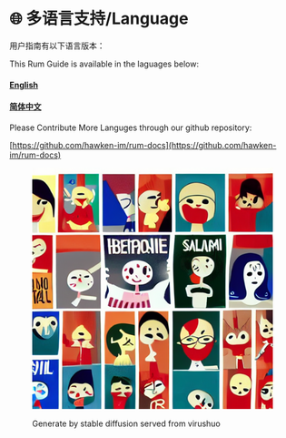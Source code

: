 # 🌐 多语言支持/Language

用户指南有以下语言版本：

This Rum Guide is available in the laguages below:

#### [English](https://app.gitbook.com/o/9SHKDQEDtnG5hKH7k38f/s/6EQV9f4Sw1meDmmcnZow/)

#### [简体中文](https://app.gitbook.com/o/9SHKDQEDtnG5hKH7k38f/s/216qTN0ijD75fWVlhcBs/)



Please Contribute More Languges through our github repository:

[https://github.com/hawken-im/rum-docs](https://github.com/hawken-im/rum-docs)

<figure><img src=".gitbook/assets/image (2).png" alt=""><figcaption><p>Generate by stable diffusion served from virushuo</p></figcaption></figure>
